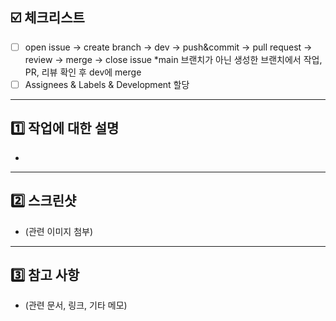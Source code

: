 ## ☑️ 체크리스트
- [ ] open issue -> create branch -> dev -> push&commit -> pull request -> review -> merge -> close issue
*main 브랜치가 아닌 생성한 브랜치에서 작업, PR, 리뷰 확인 후 dev에 merge
- [ ] Assignees & Labels & Development 할당

---

## 1️⃣ 작업에 대한 설명
- 

---

## 2️⃣ 스크린샷
- (관련 이미지 첨부)

---

## 3️⃣ 참고 사항
- (관련 문서, 링크, 기타 메모)
